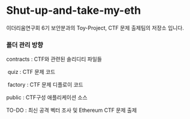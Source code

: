 # **Shut-up-and-take-my-eth**

 이더리움연구회 6기 보안분과의 Toy-Project, CTF 문제 출제팀의 저장소 입니다.



### 폴더 관리 방향

contracts : CTF와 관련된 솔리디티 파일들

​	quiz : CTF 문제 코드

​	factory : CTF 문제 디플로이 코드

public : CTF구성 애플리케이션 소스



TO-DO : 최신 공격 벡터 조사 및 Ethereum CTF 문제 출제

